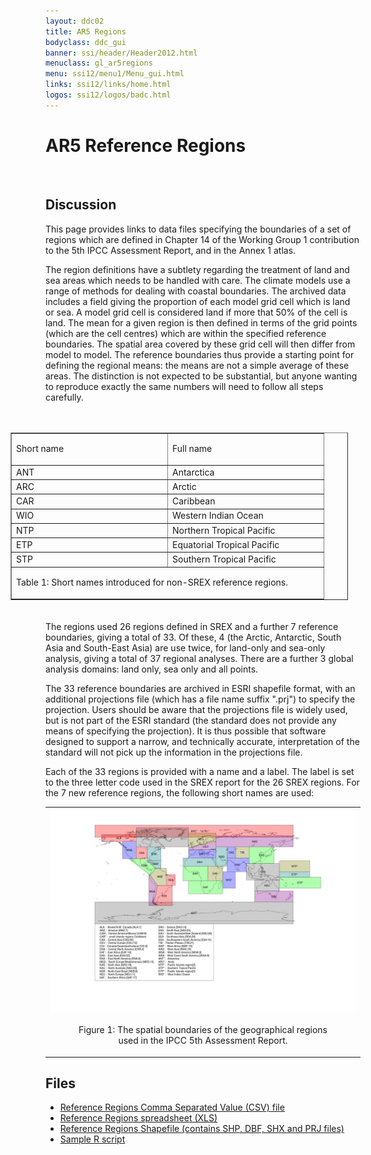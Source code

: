```yaml
---
layout: ddc02
title: AR5 Regions
bodyclass: ddc_gui
banner: ssi/header/Header2012.html
menuclass: gl_ar5regions
menu: ssi12/menu1/Menu_gui.html
links: ssi12/links/home.html
logos: ssi12/logos/badc.html
---
```


<h1>AR5 Reference Regions</h1>
<br/>

<h2>Discussion</h2>

<p>This page provides links to data files specifying the boundaries of a set of regions which are defined in Chapter 14 of the Working Group 1 contribution to the 5th IPCC Assessment Report, and in the Annex 1 atlas.</p>

<p>The region definitions have a subtlety regarding the treatment of land and sea areas which needs to be handled with care. The climate models use a range of methods for dealing with coastal boundaries. The archived data includes a field giving the proportion of each model grid cell which is land or sea. A model grid cell is considered land if more that 50% of the cell is land. The mean for a given region is then defined in terms of the grid points (which are the cell centres) which are within the specified reference boundaries. The spatial area covered by these grid cell will then differ from model to model. The reference boundaries thus provide a starting point for defining the regional means: the means are not a simple average of these areas. The distinction is not expected to be substantial, but anyone wanting to reproduce exactly the same numbers will need to follow all steps carefully.</p>

<div style="float:right;width:540px;padding:20px">
<table border="1" cellpadding="2" cellspacing="2" align="center" width="500">
<colgroup><col width="250"/><col width="250"/></colgroup>
<tr><td>Short name</td><td><p class="Table_20_Heading">Full name</p></td></tr>
<tr><td>ANT</td><td>Antarctica</td></tr>
<tr><td>ARC</td><td>Arctic</td></tr>
<tr><td>CAR</td><td>Caribbean</td></tr>
<tr><td>WIO</td><td>Western Indian Ocean</td></tr>
<tr><td>NTP</td><td>Northern Tropical Pacific</td></tr>
<tr><td>ETP</td><td>Equatorial Tropical Pacific</td></tr>
<tr><td>STP</td><td>Southern Tropical Pacific</td></tr>
<tr><td colspan="2">
<p>Table <a id="refTable0"/>1: Short names introduced for non-SREX reference regions.</p>
</td></tr>
</table>
</div>
<p class="Text_20_body">The regions used 26 regions defined in SREX and a further 7 reference boundaries, giving a total of 33. Of these, 4 (the Arctic, Antarctic, South Asia and South-East Asia) are use twice, for land-only and sea-only analysis, giving a total of 37 regional analyses. There are a further 3 global analysis domains: land only, sea only and all points. </p>
<p class="Text_20_body">The 33 reference boundaries are archived in ESRI shapefile format, with an additional projections file (which has a file name suffix &quot;.prj&quot;) to specify the projection. Users should be aware that the projections file is widely used, but is not part of the ESRI standard (the standard does not provide any means of specifying the projection). It is thus possible that software designed to support a narrow, and technically accurate, interpretation of the standard will not pick up the information in the projections file. </p>
<p class="Text_20_body">Each of the 33 regions is provided with a name and a label. The label is set to the three letter code used in the SREX report for the 26 SREX regions. For the 7 new reference regions, the following short names are used:</p>

<table class="figure">
 <tr> <td align="center">
<img width="800" align="middle" src="/figures/ar5RegionsHR.jpg" alt="Geographical Regions"/>
 </td></tr><tr> <td width="800" align="center">
 <p style="margin-left:8%;margin-right:8%;">
 Figure 1: The spatial boundaries of the geographical regions used in the IPCC 5th Assessment Report.
 </p>
 </td></tr>
 </table>

<h2>Files</h2>
<ul>
<li><a href="/documents/ar5/regions/referenceRegions.csv">Reference Regions Comma Separated Value (CSV) file</a></li>
<li><a href="/documents/ar5/regions/referenceRegions.xls">Reference Regions spreadsheet (XLS)</a></li>
<li><a href="/documents/ar5/regions/referenceRegions.zip">Reference Regions Shapefile (contains SHP, DBF, SHX and PRJ files)</a></li>
<li><a href="/documents/ar5/regions/regionsPlot.r">Sample R script</a></li>
</ul>
